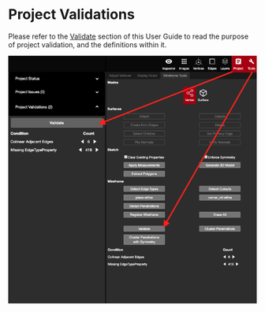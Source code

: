 # Project Validations

Please refer to the [Validate](../tools/wireframe-tools/validate.md) section of this User Guide to read the purpose of project validation, and the definitions within it.

![](../.gitbook/assets/validate%20%283%29.png)

